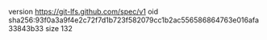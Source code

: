 version https://git-lfs.github.com/spec/v1
oid sha256:93f0a3a9f4e2c72f7d1b723f582079cc1b2ac556586864763e016afa33843b33
size 132
